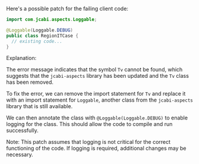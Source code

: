 Here's a possible patch for the failing client code:
```java
import com.jcabi.aspects.Loggable;

@Loggable(Loggable.DEBUG)
public class RegionITCase {
  // existing code...
}
```
Explanation:

The error message indicates that the symbol `Tv` cannot be found, which suggests that the `jcabi-aspects` library has been updated and the `Tv` class has been removed.

To fix the error, we can remove the import statement for `Tv` and replace it with an import statement for `Loggable`, another class from the `jcabi-aspects` library that is still available.

We can then annotate the class with `@Loggable(Loggable.DEBUG)` to enable logging for the class. This should allow the code to compile and run successfully.

Note: This patch assumes that logging is not critical for the correct functioning of the code. If logging is required, additional changes may be necessary.